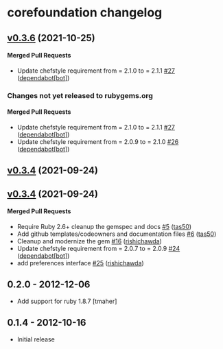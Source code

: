 # corefoundation changelog

<!-- latest_release 0.3.6 -->
## [v0.3.6](https://github.com/chef/corefoundation/tree/v0.3.6) (2021-10-25)

#### Merged Pull Requests
- Update chefstyle requirement from = 2.1.0 to = 2.1.1 [#27](https://github.com/chef/corefoundation/pull/27) ([dependabot[bot]](https://github.com/dependabot[bot]))
<!-- latest_release -->

<!-- release_rollup since=0.3.4 -->
### Changes not yet released to rubygems.org

#### Merged Pull Requests
- Update chefstyle requirement from = 2.1.0 to = 2.1.1 [#27](https://github.com/chef/corefoundation/pull/27) ([dependabot[bot]](https://github.com/dependabot[bot])) <!-- 0.3.6 -->
- Update chefstyle requirement from = 2.0.9 to = 2.1.0 [#26](https://github.com/chef/corefoundation/pull/26) ([dependabot[bot]](https://github.com/dependabot[bot])) <!-- 0.3.5 -->
<!-- release_rollup -->

<!-- latest_stable_release -->
## [v0.3.4](https://github.com/chef/corefoundation/tree/v0.3.4) (2021-09-24)
<!-- latest_stable_release -->

## [v0.3.4](https://github.com/chef/corefoundation/tree/v0.3.4) (2021-09-24)

#### Merged Pull Requests
- Require Ruby 2.6+ cleanup the gemspec and docs [#5](https://github.com/chef/corefoundation/pull/5) ([tas50](https://github.com/tas50))
- Add github templates/codeowners and documentation files [#6](https://github.com/chef/corefoundation/pull/6) ([tas50](https://github.com/tas50))
- Cleanup and modernize the gem [#16](https://github.com/chef/corefoundation/pull/16) ([rishichawda](https://github.com/rishichawda))
- Update chefstyle requirement from = 2.0.7 to = 2.0.9 [#24](https://github.com/chef/corefoundation/pull/24) ([dependabot[bot]](https://github.com/dependabot[bot]))
- add preferences interface [#25](https://github.com/chef/corefoundation/pull/25) ([rishichawda](https://github.com/rishichawda))

## 0.2.0 - 2012-12-06

- Add support for ruby 1.8.7 [tmaher]

## 0.1.4 - 2012-10-16

- Initial release
